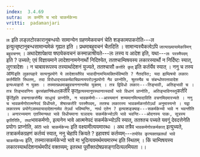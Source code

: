 ```yaml
---
index:  3.4.69
sutra:  लः कर्मणि च भावे चाकर्मकेभ्यः
vritti:  padamanjari
---
```


 `लः` इति लङ्लटोरकारानुबन्धयोः सामान्येन ग्रहणमेकवचनं चेति शङ्कामपाकरोति---ल इत्युत्सृष्टानुबन्धसामान्यमेकं गृह्यत इति । प्रथमाबहुवचनं चैतदिति । सामान्यस्यैकत्वेऽपि `जात्याख्यायामेकस्मिन् बहुवचनम्` । अथादेशापेक्षया षष्ठ्येकवचनं कस्मान्नाश्रीयते---लः लस्य य आदेश इति, यथा---`लः परस्मैपदम्` इति ? उच्यते; एवं विज्ञायमाने लादेशानामनेनार्थो निदिश्येत, ततश्चाम्विषयस्य लकारस्यार्थो न निर्दिष्टः स्यात्, लुगत्रादेशः । न चाबावरूपस्य तस्यार्थादेशनं युज्यते, ततश्चासौ `कर्त्तरि कृत्` इति कर्तर्येव स्यात् । ननु च तस्य आमः` इति लुकापहारे सत्यनुप्रयोगे ये लादेशास्तैरेव भावादीनामभिव्यक्तिर्भविष्यति ? नैतदस्ति; यदा ह्यम्विषयो लकारः कर्तर्येवेति स्थितम्, तदा विरोधाद्भावकर्मवाचिप्रत्ययपरोऽनुप्रयोगो नैव प्राप्नोति, श्रुतस्यैव च संबन्धोपपत्तावादेश इत्यध्याहारो न युक्तः । तस्मात्प्रथमाबहुवचननान्तमेव युक्तम् । तत्र द्विविधो लकारः---तिङ्भावी, अतिङ्भावी च । तत्र तिङ्भावनिनः कृत्संज्ञानिषेधात् `कर्तरि कृत्` इत्यस्यानुपस्थानात्स्वार्थे भावे विधानं प्राप्नोति, अतिङ्भाविनस्तु `कर्तरि कृत्` इति वचनात्कर्त्तर्येव साधुत्वं प्राप्नोति, न भावकर्मणोः---आस्यमानं शय्यमानमित्यादाविति वचनमिदमारभ्यते ।
ननु च भावकर्मणोरात्मनेपदं विधीयते, शेषात्कर्तरि परस्मैपदम्, ततश्च लकारस्य भावकर्मकर्त्तारोऽर्था अनुमास्यन्ते । यद्वा लकारस्य प्रयोगेऽसमवायादादेशानामेव तेऽर्था भविष्यन्ति, नार्थ एतेन ? इत्याशङ्क्याह---सकर्मकेभ्यो भावे न भवन्तीति । अनारभ्यमाण एतस्मिन्यथा भावे विधीयमाना घञादयः सकर्मकेभ्योऽपि भावे भवन्ति---ओदनस्य पाकः, सूत्रस्य कृतिरिति, तथा `भावकर्मणोः, इत्यनेन भावे आत्मनेपदं सकर्मकेभ्योऽपि स्यात्, ततश्तच पच्यते यवगूं देवदत्तेनेति प्रयोगः प्राप्नोति, अतः `भावे चाकर्मकेभ्यः` इति वक्ष्यामीत्ययमारब्धः । अथ तत्रैव `भावकर्मणोरकर्मकात्` इत्युच्यते, तत्राकर्मकग्रहणं कर्तव्यं स्यात्, ननु चेहापि क्रियते ? इहावश्यं कर्तव्यम्---`तयोरेव कृत्यक्तखलर्था भावे चाकर्मकेभ्यः` इति, तस्मात्सकर्मकेभ्यो भावे मा भूदित्यवमर्थमयमारम्भ इति स्थितम् । किं चाम्विषयस्य लकारस्यार्थादेशनार्थमपीदं वक्तव्यम्; इतरथा पूर्वोक्तदोषप्रसङ्गादित्यलमियता ।।
